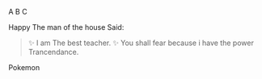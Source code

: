 A
B
C


Happy
The man of the house Said:

>:sparkles: I am The best teacher. :sparkles:
> You shall fear because i have the power
>Trancendance.

Pokemon